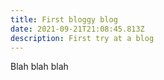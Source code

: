 ```yaml
---
title: First bloggy blog
date: 2021-09-21T21:08:45.813Z
description: First try at a blog
---
```

Blah blah blah